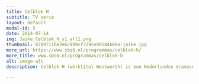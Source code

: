 ```yaml
---
title: Celblok H
subtitle: TV serie
layout: default
modal-id: 5
date: 2014-07-14
img: Jaike_Celblok_H_s1_afl1.png
thumbnail: 87897110e2e6c998cf729ce99584b86e-jaike.jpg
more_url: https://www.sbs6.nl/programmas/celblok-h/
more_title: www.sbs6.nl/programmas/celblok-h
alt: image-alt
description: Celblok H (werktitel Wentworth) is een Nederlandse dramaserie die draait om twee verschillende groepen gevangenen in een vrouwengevangenis. De productie is in handen van Willem Zijlstra. Celblok H werd voor het eerst uitgezonden op maandag 3 maart 2014 bij SBS 6. De serie is een Nederlandse bewerking van de Australische serie WentWorth.

---
```

